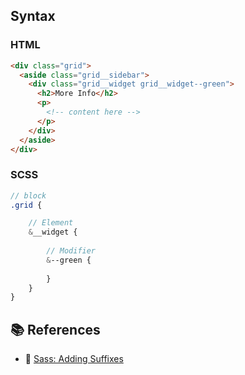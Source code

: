 ## Syntax

### HTML
```html
<div class="grid">
  <aside class="grid__sidebar">
    <div class="grid__widget grid__widget--green">
      <h2>More Info</h2>
      <p>
        <!-- content here -->
      </p>
    </div>
  </aside>
</div>
```

### SCSS
```scss
// block
.grid { 

    // Element
    &__widget {
    
        // Modifier
        &--green {
            
        }
    }
}
```

## 📚 References
- 🔗 [Sass: Adding Suffixes](https://sass-lang.com/documentation/style-rules/parent-selector#adding-suffixes)
